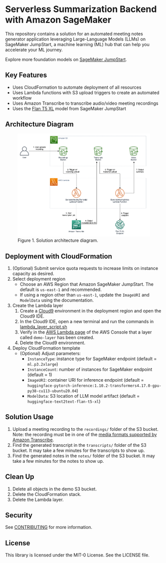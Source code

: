 # Serverless Summarization Backend with Amazon SageMaker

This repository contains a solution for an automated meeting notes generator application leveraging Large-Language Models (LLMs) on SageMaker JumpStart, a machine learning (ML) hub that can help you accelerate your ML journey. 

Explore more foundation models on [SageMaker JumpStart](https://aws.amazon.com/sagemaker/jumpstart/getting-started/). 

## Key Features
- Uses CloudFormation to automate deployment of all resources
- Uses Lambda functions with S3 upload triggers to create an automated workflow
- Uses Amazon Transcribe to transcribe audio/video meeting recordings
- Uses the [Flan T5 XL](https://aws.amazon.com/sagemaker/jumpstart/getting-started/?sagemaker-jumpstart-cards.sort-by=item.additionalFields.priority&sagemaker-jumpstart-cards.sort-order=asc&awsf.sagemaker-jumpstart-filter-product-type=*all&awsf.sagemaker-jumpstart-filter-text=*all&awsf.sagemaker-jumpstart-filter-vision=*all&awsf.sagemaker-jumpstart-filter-tabular=*all&awsf.sagemaker-jumpstart-filter-audio-tasks=*all&awsf.sagemaker-jumpstart-filter-multimodal=*all&awsf.sagemaker-jumpstart-filter-RL=*all&sagemaker-jumpstart-cards.q=Flan-T5-XL&sagemaker-jumpstart-cards.q_operator=AND) model from SageMaker JumpStart

## Architecture Diagram

<figure>
    <img src="architecture_diagram.png" alt="Architecture Diagram"/>
    <figure-caption>Figure 1. Solution architecture diagram.</figure-caption>
</figure>

## Deployment with CloudFormation

1. (Optional) Submit service quota requests to increase limits on instance capacity as desired.
2. Select deployment region
   - Choose an AWS Region that Amazon SageMaker JumpStart. The default is <code>us-east-1</code> and recommended.
   - If using a region other than <code>us-east-1</code>, update the <code>ImageURI</code> and <code>ModelData</code> using the documentation.
3. Create the Lambda layer
   1. Create a [Cloud9](https://us-east-1.console.aws.amazon.com/cloud9control/home) environment in the deployment region and open the Cloud9 IDE.
   2. In the Cloud9 IDE, open a new terminal and run the commands in [lambda_layer_script.sh](lambda_layer_script.sh)
   3. Verify in the [AWS Lambda page](https://us-east-1.console.aws.amazon.com/lambda/home) of the AWS Console that a layer called <code>demo-layer</code> has been created.
   4. Delete the Cloud9 environment.
4. Deploy CloudFormation template
   - (Optional) Adjust parameters:
     - <code>InstanceType</code>: instance type for SageMaker endpoint (default = <code>ml.p3.2xlarge</code>)
     - <code>InstanceCount</code>: number of instances for SageMaker endpoint (default = 1)
     - <code>ImageURI</code>: container URI for inference endpoint (default = <code>huggingface-pytorch-inference:1.10.2-transformers4.17.0-gpu-py38-cu113-ubuntu20.04</code>)
     - <code>ModelData</code>: S3 location of LLM model artifact (default = <code>huggingface-text2text-flan-t5-xl</code>)

## Solution Usage

1. Upload a meeting recording to the <code>recordings/</code> folder of the S3 bucket. Note: the recording must be in one of the  [media formats supported by Amazon Transcribe](https://docs.aws.amazon.com/transcribe/latest/dg/how-input.html).
2. Find the generated transcript in the <code>transcripts/</code> folder of the S3 bucket. It may take a few minutes for the transcripts to show up.
3. Find the generated notes in the <code>notes/</code> folder of the S3 bucket. It may take a few minutes for the notes to show up.

## Clean Up

1. Delete all objects in the demo S3 bucket.
2. Delete the CloudFormation stack.
3. Delete the Lambda layer.

## Security

See [CONTRIBUTING](CONTRIBUTING.md#security-issue-notifications) for more information.

## License

This library is licensed under the MIT-0 License. See the LICENSE file.
